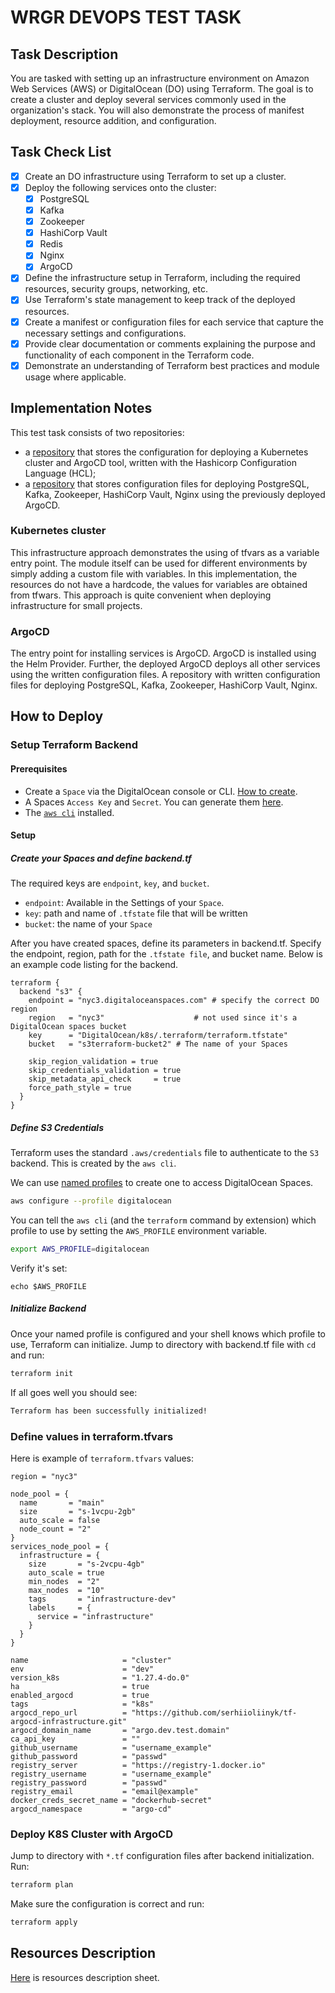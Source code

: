 <!-- BEGIN_TF_DOCS -->
# WRGR DEVOPS TEST TASK

## Task Description

You are tasked with setting up an infrastructure environment on Amazon Web Services (AWS) or DigitalOcean (DO) using Terraform. The goal is to create a cluster and deploy several services commonly used in the organization's stack. You will also demonstrate the process of manifest deployment, resource addition, and configuration.

## Task Check List

- [x] Create an DO infrastructure using Terraform to set up a cluster.
- [x] Deploy the following services onto the cluster:
    - [x] PostgreSQL
    - [x] Kafka
    - [x] Zookeeper
    - [x] HashiCorp Vault
    - [x] Redis
    - [x] Nginx
    - [x] ArgoCD
- [x] Define the infrastructure setup in Terraform, including the required resources, security groups, networking, etc.
- [x] Use Terraform's state management to keep track of the deployed resources.
- [x] Create a manifest or configuration files for each service that capture the necessary settings and configurations.
- [x] Provide clear documentation or comments explaining the purpose and functionality of each component in the Terraform code.
- [x] Demonstrate an understanding of Terraform best practices and module usage where applicable.

## Implementation Notes
This test task consists of two repositories:
- a [repository](https://github.com/serhiioliinyk/wrgr-devops-tesk-task) that stores the configuration for deploying a Kubernetes cluster and ArgoCD tool, written with the Hashicorp Configuration Language (HCL);
- a [repository](https://github.com/serhiioliinyk/tf-argocd-infrastructure) that stores configuration files for deploying PostgreSQL, Kafka, Zookeeper, HashiCorp Vault, Nginx using the previously deployed ArgoCD.

### Kubernetes cluster
This infrastructure approach demonstrates the using of tfvars as a variable entry point. The module itself can be used for different environments by simply adding a custom file with variables.
In this implementation, the resources do not have a hardcode, the values for variables are obtained from tfwars.
This approach is quite convenient when deploying infrastructure for small projects.
### ArgoCD
The entry point for installing services is ArgoCD. ArgoCD is installed using the Helm Provider. Further, the deployed ArgoCD deploys all other services using the written configuration files. A repository with written configuration files for deploying PostgreSQL, Kafka, Zookeeper, HashiCorp Vault, Nginx.

## How to Deploy

### Setup Terraform Backend

#### Prerequisites
- Create a `Space` via the DigitalOcean console or CLI. [How to create](https://docs.digitalocean.com/products/spaces/how-to/create/).
- A Spaces `Access Key` and `Secret`. You can generate them [here](https://cloud.digitalocean.com/account/api/spaces).
- The [`aws cli`](https://docs.aws.amazon.com/cli/latest/userguide/cli-chap-install.html) installed.

#### Setup

##### _Create your Spaces and define backend.tf_

The required keys are `endpoint`, `key`, and `bucket`.

- `endpoint`: Available in the Settings of your `Space`.
- `key`: path and name of `.tfstate` file that will be written
- `bucket`: the name of your `Space`

After you have created spaces, define its parameters in backend.tf. Specify the endpoint, region, path for the `.tfstate file`, and bucket name. Below is an example code listing for the backend.

```hcl
terraform {
  backend "s3" {
    endpoint = "nyc3.digitaloceanspaces.com" # specify the correct DO region
    region   = "nyc3"                    # not used since it's a DigitalOcean spaces bucket
    key      = "DigitalOcean/k8s/.terraform/terraform.tfstate"
    bucket   = "s3terraform-bucket2" # The name of your Spaces

    skip_region_validation = true
    skip_credentials_validation = true
    skip_metadata_api_check     = true
    force_path_style = true
  }
}
```
##### _Define S3 Credentials_

Terraform uses the standard `.aws/credentials` file to authenticate to the `S3` backend. This is created by the `aws cli`.

We can use [named profiles](https://docs.aws.amazon.com/cli/latest/userguide/cli-configure-profiles.html) to create one to access DigitalOcean Spaces.

```bash
aws configure --profile digitalocean
```

You can tell the `aws cli` (and the `terraform` command by extension) which profile to use by setting the `AWS_PROFILE` environment variable.

```bash
export AWS_PROFILE=digitalocean
```

Verify it's set:

```
echo $AWS_PROFILE
```

##### _Initialize Backend_

Once your named profile is configured and your shell knows which profile to use, Terraform can initialize. Jump to directory with backend.tf file with `cd` and run:

```bash
terraform init
```

If all goes well you should see:

```bash
Terraform has been successfully initialized!
```

### Define values in terraform.tfvars

Here is example of `terraform.tfvars` values:

```hcl
region = "nyc3"

node_pool = {
  name       = "main"
  size       = "s-1vcpu-2gb"
  auto_scale = false
  node_count = "2"
}
services_node_pool = {
  infrastructure = {
    size       = "s-2vcpu-4gb"
    auto_scale = true
    min_nodes  = "2"
    max_nodes  = "10"
    tags       = "infrastructure-dev"
    labels     = {
      service = "infrastructure"
    }
  }
}

name                     = "cluster"
env                      = "dev"
version_k8s              = "1.27.4-do.0"
ha                       = true
enabled_argocd           = true
tags                     = "k8s"
argocd_repo_url          = "https://github.com/serhiioliinyk/tf-argocd-infrastructure.git"
argocd_domain_name       = "argo.dev.test.domain"
ca_api_key               = ""
github_username          = "username_example"
github_password          = "passwd"
registry_server          = "https://registry-1.docker.io"
registry_username        = "username_example"
registry_password        = "passwd"
registry_email           = "email@example"
docker_creds_secret_name = "dockerhub-secret"
argocd_namespace         = "argo-cd"
```

### Deploy K8S Cluster with ArgoCD

Jump to directory with `*.tf` configuration files after backend initialization. Run:

```bash
terraform plan
```

Make sure the configuration is correct and run:

```bash
terraform apply 
```

## Resources Description
[Here](DigitalOcean/k8s/README.md) is resources description sheet.
<!-- END_TF_DOCS -->
